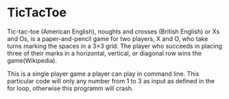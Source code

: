 # TicTacToe
Tic-tac-toe (American English), noughts and crosses (British English) or Xs and Os, is a paper-and-pencil game for two players, X and O, who take turns marking the spaces in a 3×3 grid. The player who succeeds in placing three of their marks in a horizontal, vertical, or diagonal row wins the game(Wikipedia).

This is a single player game a player can play in command line. 
This particular code will only any number from 1 to 3 as input as defined in the for loop, otherwise this programm will crash. 
